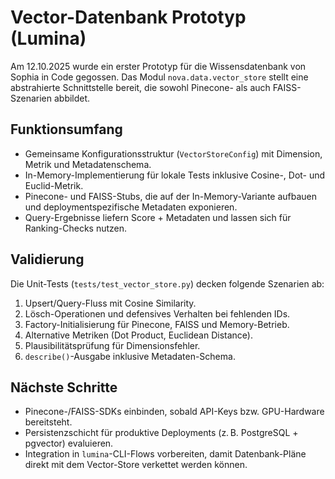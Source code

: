 # Vector-Datenbank Prototyp (Lumina)

Am 12.10.2025 wurde ein erster Prototyp für die Wissensdatenbank von Sophia in
Code gegossen. Das Modul `nova.data.vector_store` stellt eine abstrahierte
Schnittstelle bereit, die sowohl Pinecone- als auch FAISS-Szenarien abbildet.

## Funktionsumfang

- Gemeinsame Konfigurationsstruktur (`VectorStoreConfig`) mit Dimension,
  Metrik und Metadatenschema.
- In-Memory-Implementierung für lokale Tests inklusive Cosine-, Dot- und
  Euclid-Metrik.
- Pinecone- und FAISS-Stubs, die auf der In-Memory-Variante aufbauen und
  deploymentspezifische Metadaten exponieren.
- Query-Ergebnisse liefern Score + Metadaten und lassen sich für Ranking-Checks
  nutzen.

## Validierung

Die Unit-Tests (`tests/test_vector_store.py`) decken folgende Szenarien ab:

1. Upsert/Query-Fluss mit Cosine Similarity.
2. Lösch-Operationen und defensives Verhalten bei fehlenden IDs.
3. Factory-Initialisierung für Pinecone, FAISS und Memory-Betrieb.
4. Alternative Metriken (Dot Product, Euclidean Distance).
5. Plausibilitätsprüfung für Dimensionsfehler.
6. `describe()`-Ausgabe inklusive Metadaten-Schema.

## Nächste Schritte

- Pinecone-/FAISS-SDKs einbinden, sobald API-Keys bzw. GPU-Hardware bereitsteht.
- Persistenzschicht für produktive Deployments (z. B. PostgreSQL + pgvector)
  evaluieren.
- Integration in `lumina`-CLI-Flows vorbereiten, damit Datenbank-Pläne direkt
  mit dem Vector-Store verkettet werden können.
